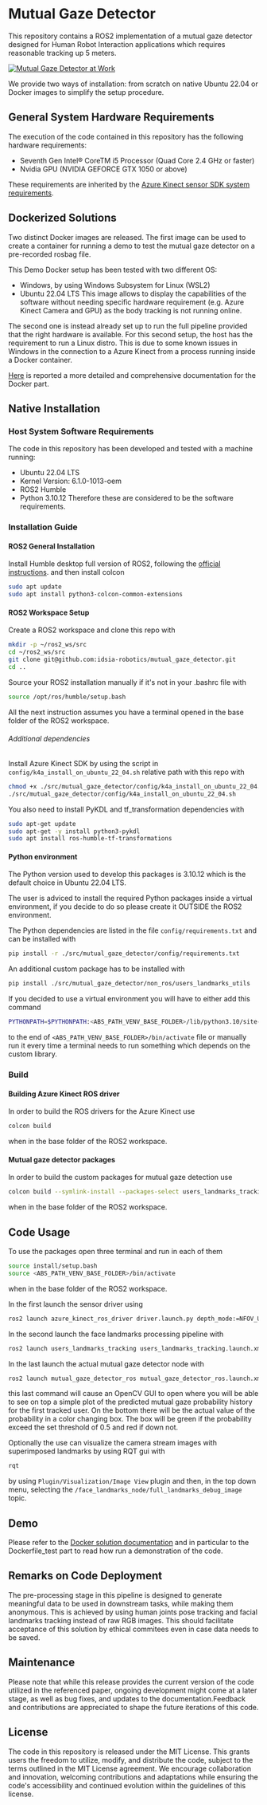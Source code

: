 Mutual Gaze Detector
==============

This repository contains a ROS2 implementation of a mutual gaze detector designed for Human Robot Interaction applications which requires reasonable tracking up 5 meters.

[![Mutual Gaze Detector at Work](https://github.com/idsia-robotics/mutual_gaze_detector/blob/hri/assets/readme.gif)](https://raw.githubusercontent.com/idsia-robotics/mutual_gaze_detector/hri/assets/readme.mp4)

We provide two ways of installation: from scratch on native Ubuntu 22.04 or Docker images to simplify the setup procedure.

## General System Hardware Requirements
The execution of the code contained in this repository has the following hardware requirements:
* Seventh Gen Intel® CoreTM i5 Processor (Quad Core 2.4 GHz or faster)
* Nvidia GPU (NVIDIA GEFORCE GTX 1050 or above)

These requirements are inherited by the [Azure Kinect sensor SDK system requirements](https://learn.microsoft.com/en-us/azure/kinect-dk/system-requirements).

## Dockerized Solutions
Two distinct Docker images are released. The first image can be used to create a container for running a demo to test the mutual gaze detector on a pre-recorded rosbag file.

This Demo Docker setup has been tested with two different OS:
* Windows, by using Windows Subsystem for Linux (WSL2)
* Ubuntu 22.04 LTS
This image allows to display the capabilities of the software without needing specific hardware requirement (e.g. Azure Kinect Camera and GPU) as the body tracking is not running online.

The second one is instead already set up to run the full pipeline provided that the right hardware is available.
For this second setup, the host has the requirement to run a Linux distro. This is due to some known issues in Windows in the connection to a Azure Kinect from a process running inside a Docker container.

[Here](docker/README.md) is reported a more detailed and comprehensive documentation for the Docker part.

## Native Installation

### Host System Software Requirements
The code in this repository has been developed and tested with a machine running:
* Ubuntu 22.04 LTS 
* Kernel Version: 6.1.0-1013-oem
* ROS2 Humble
* Python 3.10.12
Therefore these are considered to be the software requirements.

### Installation Guide
#### ROS2 General Installation

Install Humble desktop full version of ROS2, following the [official instructions](https://docs.ros.org/en/humble/Installation.html).
and then install colcon  
```bash
sudo apt update
sudo apt install python3-colcon-common-extensions
```

#### ROS2 Workspace Setup

Create a ROS2 workspace and clone this repo with
```bash
mkdir -p ~/ros2_ws/src
cd ~/ros2_ws/src 
git clone git@github.com:idsia-robotics/mutual_gaze_detector.git
cd ..
```

Source your ROS2 installation manually if it's not in your .bashrc file with 
```bash
source /opt/ros/humble/setup.bash
```

All the next instruction assumes you have a terminal opened in the base folder of the ROS2 workspace.

###### Additional dependencies
Install Azure Kinect SDK by using the script in `config/k4a_install_on_ubuntu_22_04.sh` relative path with this repo with 
```bash
chmod +x ./src/mutual_gaze_detector/config/k4a_install_on_ubuntu_22_04.sh
./src/mutual_gaze_detector/config/k4a_install_on_ubuntu_22_04.sh
```

You also need to install PyKDL and tf_transformation dependencies with
```bash
sudo apt-get update
sudo apt-get -y install python3-pykdl 
sudo apt install ros-humble-tf-transformations
```

#### Python environment

The Python version used to develop this packages is 3.10.12 which is the default choice in Ubuntu 22.04 LTS.

The user is adviced to install the required Python packages inside a virtual environment, if you decide to do so please create it OUTSIDE the ROS2 environment. 

The Python dependencies are listed in the file `config/requirements.txt` and can be installed with 
```bash
pip install -r ./src/mutual_gaze_detector/config/requirements.txt
```

An additional custom package has to be installed with
```bash
pip install ./src/mutual_gaze_detector/non_ros/users_landmarks_utils
```

If you decided to use a virtual environment you will have to either add this command
```bash
PYTHONPATH=$PYTHONPATH:<ABS_PATH_VENV_BASE_FOLDER>/lib/python3.10/site-packages
```
to the end of `<ABS_PATH_VENV_BASE_FOLDER>/bin/activate` file or manually run it every time a terminal needs to run something which depends on the custom library.


### Build

#### Building Azure Kinect ROS driver

In order to build the ROS drivers for the Azure Kinect use 
```bash
colcon build
```
when in the base folder of the ROS2 workspace.

#### Mutual gaze detector packages

In order to build the custom packages for mutual gaze detection use 
```bash
colcon build --symlink-install --packages-select users_landmarks_tracking mutual_gaze_detector
```
when in the base folder of the ROS2 workspace.

## Code Usage
To use the packages open three terminal and run in each of them
```bash
source install/setup.bash
source <ABS_PATH_VENV_BASE_FOLDER>/bin/activate
```
when in the base folder of the ROS2 workspace.

In the first launch the sensor driver using
```bash
ros2 launch azure_kinect_ros_driver driver.launch.py depth_mode:=NFOV_UNBINNED color_resolution:=3072P fps:=15 body_tracking_enabled:=true body_tracking_cpu:=false rectify_images:=false imu_rate_target:=100
```

In the second launch the face landmarks processing pipeline with 
```bash
ros2 launch users_landmarks_tracking users_landmarks_tracking.launch.xml rectified_image_input:=false debug_node:=true
```

In the last launch the actual mutual gaze detector node with 
```bash
ros2 launch mutual_gaze_detector_ros mutual_gaze_detector_ros.launch.xml
```
this last command will cause an OpenCV GUI to open where you will be able to see on top a simple plot of the predicted mutual gaze probability history for the first tracked user. On the bottom there will be the actual value of the probability in a color changing box. The box will be green if the probability exceed the set threshold of 0.5 and red if down not.    

Optionally the use can visualize the camera stream images with superimposed landmarks by using RQT gui with 
```bash
rqt
```
by using `Plugin/Visualization/Image View` plugin and then, in the top down menu, selecting the `/face_landmarks_node/full_landmarks_debug_image` topic.

## Demo
Please refer to the [Docker solution documentation](docker/README.md) and in particular to the Dockerfile_test part to read how run a demonstration of the code.  

## Remarks on Code Deployment

The pre-processing stage in this pipeline is designed to generate meaningful data to be used in downstream tasks, while making them anonymous. This is achieved by using human joints pose tracking and facial landmarks tracking instead of raw RGB images. This should facilitate acceptance of this solution by ethical commitees even in case data needs to be saved. 

## Maintenance

Please note that while this release provides the current version of the code utilized in the referenced paper, ongoing development might come at a later stage, as well as bug fixes, and updates to the documentation.Feedback and contributions are appreciated to shape the future iterations of this code.

## License

The code in this repository is released under the MIT License. This grants users the freedom to utilize, modify, and distribute the code, subject to the terms outlined in the MIT License agreement. We encourage collaboration and innovation, welcoming contributions and adaptations while ensuring the code's accessibility and continued evolution within the guidelines of this license.